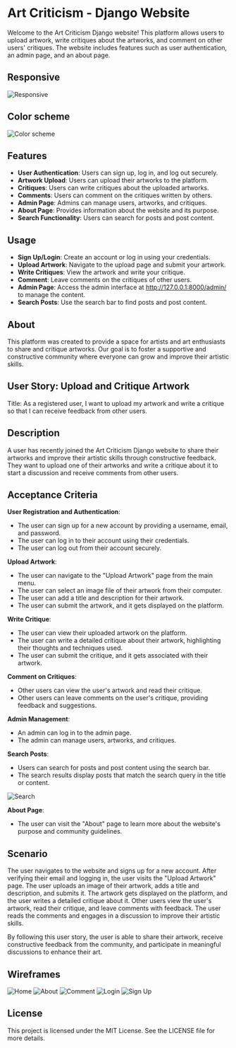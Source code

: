 # Art Criticism - Django Website

Welcome to the Art Criticism Django website! This platform allows users to upload artwork, write critiques about the artworks, and comment on other users' critiques. The website includes features such as user authentication, an admin page, and an about page.

## Responsive

![Responsive](images/resp.png)

## Color scheme

![Color scheme](images/colors.png)

## Features

- **User Authentication**: Users can sign up, log in, and log out securely.
- **Artwork Upload**: Users can upload their artworks to the platform.
- **Critiques**: Users can write critiques about the uploaded artworks.
- **Comments**: Users can comment on the critiques written by others.
- **Admin Page**: Admins can manage users, artworks, and critiques.
- **About Page**: Provides information about the website and its purpose.
- **Search Functionality**: Users can search for posts and post content.

## Usage
- **Sign Up/Login**: Create an account or log in using your credentials.
- **Upload Artwork**: Navigate to the upload page and submit your artwork.
- **Write Critiques**: View the artwork and write your critique.
- **Comment**: Leave comments on the critiques of other users.
- **Admin Page**: Access the admin interface at http://127.0.0.1:8000/admin/ to manage the content.
- **Search Posts**: Use the search bar to find posts and post content.

## About
This platform was created to provide a space for artists and art enthusiasts to share and critique artworks. Our goal is to foster a supportive and constructive community where everyone can grow and improve their artistic skills.

## User Story: Upload and Critique Artwork
Title: As a registered user, I want to upload my artwork and write a critique so that I can receive feedback from other users.

## Description
A user has recently joined the Art Criticism Django website to share their artworks and improve their artistic skills through constructive feedback. They want to upload one of their artworks and write a critique about it to start a discussion and receive comments from other users.


## Acceptance Criteria
**User Registration and Authentication**:
- The user can sign up for a new account by providing a username, email, and password.
- The user can log in to their account using their credentials.
- The user can log out from their account securely.

**Upload Artwork**:
- The user can navigate to the "Upload Artwork" page from the main menu.
- The user can select an image file of their artwork from their computer.
- The user can add a title and description for their artwork.
- The user can submit the artwork, and it gets displayed on the platform.

**Write Critique**:
- The user can view their uploaded artwork on the platform.
- The user can write a detailed critique about their artwork, highlighting their thoughts and techniques used.
- The user can submit the critique, and it gets associated with their artwork.

**Comment on Critiques**:
- Other users can view the user's artwork and read their critique.
- Other users can leave comments on the user's critique, providing feedback and suggestions.

**Admin Management**:
- An admin can log in to the admin page.
- The admin can manage users, artworks, and critiques.

**Search Posts**:
- Users can search for posts and post content using the search bar.
- The search results display posts that match the search query in the title or content.

![Search](images/search.jpg)

**About Page**:
- The user can visit the "About" page to learn more about the website's purpose and community guidelines.

## Scenario
The user navigates to the website and signs up for a new account. After verifying their email and logging in, the user visits the "Upload Artwork" page. The user uploads an image of their artwork, adds a title and description, and submits it. The artwork gets displayed on the platform, and the user writes a detailed critique about it. Other users view the user's artwork, read their critique, and leave comments with feedback. The user reads the comments and engages in a discussion to improve their artistic skills.

By following this user story, the user is able to share their artwork, receive constructive feedback from the community, and participate in meaningful discussions to enhance their art.

## Wireframes
![Home](images/ho.png)
![About](images/Ab.png)
![Comment](images/co.png)
![Login](images/lo.png)
![Sign Up](images/si.png)


## License
This project is licensed under the MIT License. See the LICENSE file for more details.
